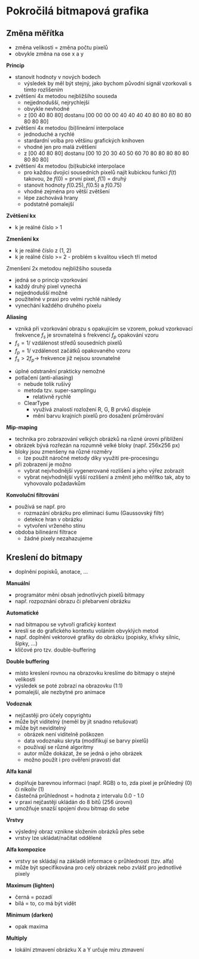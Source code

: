 # Pokročilá bitmapová grafika

## Změna měřítka

- změna velikosti = změna počtu pixelů
- obvykle změna na ose x a y

**Princip**
- stanovit hodnoty v nových bodech
	- výsledek by měl být stejný, jako bychom původní signál vzorkovali s tímto rozlišením
- zvětšení 4x metodou nejbližšího souseda
	- nejjednodušší, nejrychlejší
	- obvykle nevhodné
	- z [00 40 80 80] dostanu [00 00 00 00 40 40 40 40 80 80 80 80 80 80 80 80]
- zvětšení 4x metodou (bi)lineární interpolace
	- jednoduché a rychlé
	- stardardní volba pro většinu grafických knihoven
	- vhodné jen pro malá zvětšení
	- z [00 40 80 80] dostanu [00 10 20 30 40 50 60 70 80 80 80 80 80 80 80 80]
- zvětšení 4x metodou (bi)kubické interpolace
	- pro každou dvojici sousedních pixelů najít kubickou funkci $f(t)$ takovou, že $f(0)$ = první pixel, $f(1)$ = druhý
	- stanovit hodnoty $f(0.25), f(0.5)$ a $f(0.75)$
	- vhodné zejména pro větší zvětšení  
	- lépe zachovává hrany  
	- podstatně pomalejší

**Zvětšení kx**
- k je reálné číslo > 1

**Zmenšení kx**
- k je reálné číslo z (1, 2)
- k je reálné číslo >= 2 - problém s kvalitou všech tří metod

Zmenšení 2x metodou nejbližšího souseda
- jedná se o princip vzorkování
- každý druhý pixel vynechá
- nejjednodušší možné
- použitelné v praxi pro velmi rychlé náhledy
- vynechání každého druhého pixelu

**Aliasing**
- vzniká při vzorkování obrazu s opakujícím se vzorem, pokud vzorkovací frekvence $f_{s}$ je srovnatelná s frekvencí $f_{p}$ opakování vzoru
- $f_{s} = 1 /$ vzdálenost středů sousedních pixelů  
- $f_{p} = 1 /$ vzdálenost začátků opakovaného vzoru  
- $f_{s} > 2f_{p} \to$ frekvence již nejsou srovnatelné
+ úplné odstranění prakticky nemožné
+ potlačení (anti-aliasing)
	+ nebude tolik rušivý
	+ metoda tzv. super-samplingu
		+ relativně rychlé
	+ ClearType
		+ využívá znalostí rozložení R, G, B prvků displeje
		+ mění barvu krajních pixelů pro dosažení průměrování

**Mip-maping**
- technika pro zobrazování velkých obrázků na různé úrovni přiblížení
- obrázek bývá rozřezán na rozumně velké bloky (např. 256x256 px)
- bloky jsou zmenšeny na různé rozměry
	- lze použít náročné metody díky využití pre-procesingu
- při zobrazení je možno
	- vybrat nejvhodnější vygenerované rozlišení a jeho výřez zobrazit
	- vybrat nejvhodnější vyšší rozlišení a změnit jeho měřítko tak, aby to vyhovovalo požadavkům

**Konvoluční filtrování**
- používá se např. pro
	- rozmazání obrázku pro eliminaci šumu (Gaussovský filtr)
	- detekce hran v obrázku
	- vytvoření vrženého stínu
- obdoba bilineární filtrace
	- žádné pixely nezahazujeme

## Kreslení do bitmapy

- doplnění popisků, anotace, ...

**Manuální**
- programátor mění obsah jednotlivých pixelů bitmapy
- např. rozpoznání obrazu či přebarvení obrázku

**Automatické**
- nad bitmapou se vytvoří grafický kontext
- kreslí se do grafického kontextu voláním obvyklých metod
- např. doplnění vektorové grafiky do obrázku (popisky, křivky silnic, šipky, ...)
- klíčové pro tzv. double-buffering

**Double buffering**
- místo kreslení rovnou na obrazovku kreslíme do bitmapy o stejné velikosti
- výsledek se poté zobrazí na obrazovku (1:1)
- pomalejší, ale nezbytné pro animace

**Vodoznak**
- nejčastěji pro účely copyrightu
- může být viditelný (neměl by jít snadno retušovat)
- může být neviditelný
	- obrázek není viditelně poškozen
	- data vodoznaku skryta (modifikují se barvy pixelů)
	- používají se různé algoritmy
	- autor může dokázat, že se jedná o jeho obrázek
	- možno použít i pro ověření pravosti dat

**Alfa kanál**
- doplňuje barevnou informaci (např. RGB) o to, zda pixel je průhledný (0) či nikoliv (1)
- částečná průhlednost = hodnota z intervalu 0.0 - 1.0
- v praxi nejčastěji ukládán do 8 bitů (256 úrovní)
- umožňuje snazší spojení dvou bitmap do sebe

**Vrstvy**
- výsledný obraz vznikne složením obrázků přes sebe
- vrstvy lze ukládat/načítat oddělené

**Alfa kompozice**
- vrstvy se skládají na základě informace o průhlednosti (tzv. alfa)
- může být specifikována pro celý obrázek nebo zvlášť pro jednotlivé pixely

**Maximum (lighten)**
- černá = pozadí
- bílá = to, co má být vidět

**Minimum (darken)**
- opak maxima

**Multiply**
- lokální ztmavení obrázku X a Y určuje míru ztmavení
